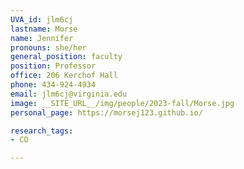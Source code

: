 ```yaml
---
UVA_id: jlm6cj
lastname: Morse 
name: Jennifer
pronouns: she/her
general_position: faculty
position: Professor
office: 206 Kerchof Hall
phone: 434-924-4934
email: jlm6cj@virginia.edu
image: __SITE_URL__/img/people/2023-fall/Morse.jpg
personal_page: https://morsej123.github.io/

research_tags:
- CO

---
```

